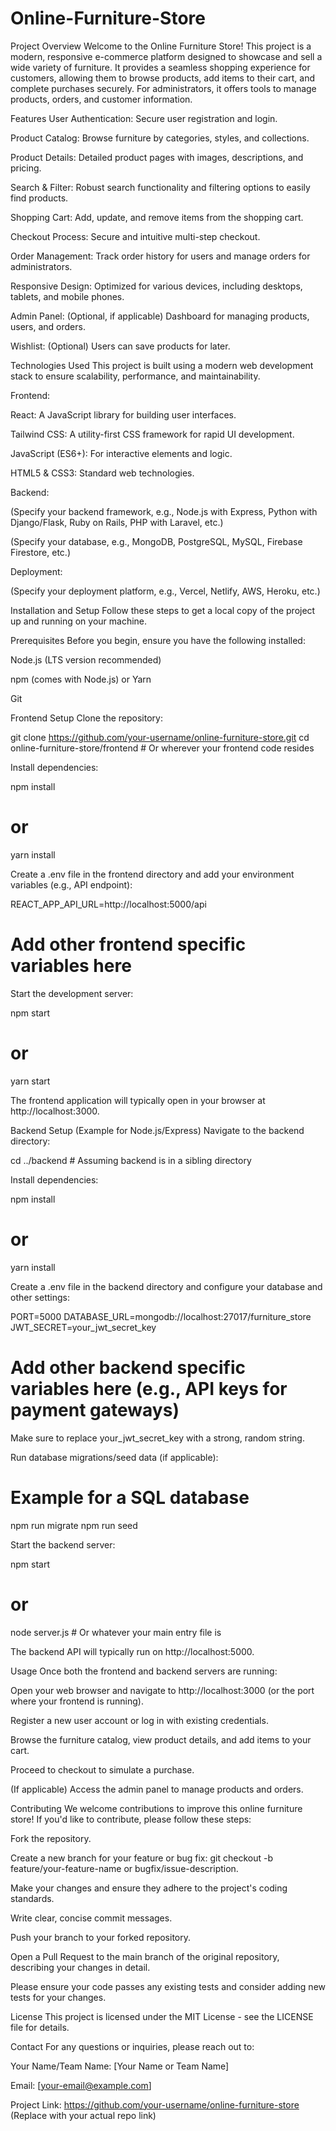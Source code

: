 # Online-Furniture-Store

Project Overview
Welcome to the Online Furniture Store! This project is a modern, responsive e-commerce platform designed to showcase and sell a wide variety of furniture. It provides a seamless shopping experience for customers, allowing them to browse products, add items to their cart, and complete purchases securely. For administrators, it offers tools to manage products, orders, and customer information.

Features
User Authentication: Secure user registration and login.

Product Catalog: Browse furniture by categories, styles, and collections.

Product Details: Detailed product pages with images, descriptions, and pricing.

Search & Filter: Robust search functionality and filtering options to easily find products.

Shopping Cart: Add, update, and remove items from the shopping cart.

Checkout Process: Secure and intuitive multi-step checkout.

Order Management: Track order history for users and manage orders for administrators.

Responsive Design: Optimized for various devices, including desktops, tablets, and mobile phones.

Admin Panel: (Optional, if applicable) Dashboard for managing products, users, and orders.

Wishlist: (Optional) Users can save products for later.

Technologies Used
This project is built using a modern web development stack to ensure scalability, performance, and maintainability.

Frontend:

React: A JavaScript library for building user interfaces.

Tailwind CSS: A utility-first CSS framework for rapid UI development.

JavaScript (ES6+): For interactive elements and logic.

HTML5 & CSS3: Standard web technologies.

Backend:

(Specify your backend framework, e.g., Node.js with Express, Python with Django/Flask, Ruby on Rails, PHP with Laravel, etc.)

(Specify your database, e.g., MongoDB, PostgreSQL, MySQL, Firebase Firestore, etc.)

Deployment:

(Specify your deployment platform, e.g., Vercel, Netlify, AWS, Heroku, etc.)

Installation and Setup
Follow these steps to get a local copy of the project up and running on your machine.

Prerequisites
Before you begin, ensure you have the following installed:

Node.js (LTS version recommended)

npm (comes with Node.js) or Yarn

Git

Frontend Setup
Clone the repository:

git clone https://github.com/your-username/online-furniture-store.git
cd online-furniture-store/frontend # Or wherever your frontend code resides

Install dependencies:

npm install
# or
yarn install

Create a .env file in the frontend directory and add your environment variables (e.g., API endpoint):

REACT_APP_API_URL=http://localhost:5000/api
# Add other frontend specific variables here

Start the development server:

npm start
# or
yarn start

The frontend application will typically open in your browser at http://localhost:3000.

Backend Setup (Example for Node.js/Express)
Navigate to the backend directory:

cd ../backend # Assuming backend is in a sibling directory

Install dependencies:

npm install
# or
yarn install

Create a .env file in the backend directory and configure your database and other settings:

PORT=5000
DATABASE_URL=mongodb://localhost:27017/furniture_store
JWT_SECRET=your_jwt_secret_key
# Add other backend specific variables here (e.g., API keys for payment gateways)

Make sure to replace your_jwt_secret_key with a strong, random string.

Run database migrations/seed data (if applicable):

# Example for a SQL database
npm run migrate
npm run seed

Start the backend server:

npm start
# or
node server.js # Or whatever your main entry file is

The backend API will typically run on http://localhost:5000.

Usage
Once both the frontend and backend servers are running:

Open your web browser and navigate to http://localhost:3000 (or the port where your frontend is running).

Register a new user account or log in with existing credentials.

Browse the furniture catalog, view product details, and add items to your cart.

Proceed to checkout to simulate a purchase.

(If applicable) Access the admin panel to manage products and orders.

Contributing
We welcome contributions to improve this online furniture store! If you'd like to contribute, please follow these steps:

Fork the repository.

Create a new branch for your feature or bug fix: git checkout -b feature/your-feature-name or bugfix/issue-description.

Make your changes and ensure they adhere to the project's coding standards.

Write clear, concise commit messages.

Push your branch to your forked repository.

Open a Pull Request to the main branch of the original repository, describing your changes in detail.

Please ensure your code passes any existing tests and consider adding new tests for your changes.

License
This project is licensed under the MIT License - see the LICENSE file for details.

Contact
For any questions or inquiries, please reach out to:

Your Name/Team Name: [Your Name or Team Name]

Email: [your-email@example.com]

Project Link: https://github.com/your-username/online-furniture-store (Replace with your actual repo link)
